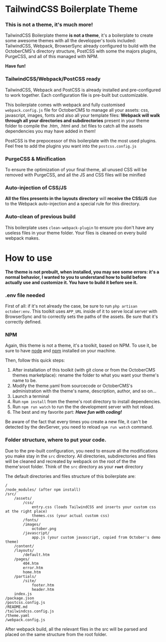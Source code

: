 TailwindCSS Boilerplate Theme
=============================

### This is not a theme, it's much more!

TailwindCSS Boilerplate theme **is not a theme**, it's a boilerplate to create some awesome themes with all the developper's tools included: TailwindCSS, Webpack, BrowserSync already configured to build with the OctoberCMS's directory structure, PostCSS with some the majors plugins, PurgeCSS, and all of this managed with NPM.

**Have fun!**

### TailwindCSS/Webpack/PostCSS ready

TailwindCSS, Webpack and PostCSS is already installed and pre-configured to work together. Each configuration file is pre-built but customizable.

This boilerplate comes with webpack and fully customised `webpack.config.js` file for OctoberCMS to manage all your assets: css, javascript, images, fonts and also all your template files: **Webpack will walk through all your directories and subdirectories** present in your theme folder to compile the .htm, .html and .txt files to catch all the assets dependencies you may have added in them!

PostCSS is the prepocessor of this boilerplate with the most used plugins. Feel free to add the plugins you want into the `postcss.config.js`

### PurgeCSS & Minification

To ensure the optimization of your final theme, all unused CSS will be removed with PurgeCSS, and all the JS and CSS files will be minified

### Auto-injection of CSS/JS

**All the files presents in the layouts directory** will **receive the CSS/JS** due to the Webpack auto-injection and a special rule for this directory.

### Auto-clean of previous build

This boilerplate uses `clean-webpack-plugin` to ensure you don't have any useless files in your theme folder. Your files is cleaned on every build webpack makes.

How to use
==========

**The theme is not prebuilt, when installed, you may see some errors: it's a normal behavior, I wanted to you to understand how to build before actually use and customize it.
You have to build it before see it.**

### .env file needed
First of all: if it's not already the case, be sure to run `php artisan october:env`. This toolkit uses `APP_URL` inside of it to serve local server with BrowserSync and to correctly sets the paths of the assets. Be sure that it's correctly defined.

### NPM
Again, this theme is not a theme, it's a toolkit, based on NPM. To use it, be sure to have [node](https://github.com/nodejs/node) and [npm](https://github.com/npm/cli) installed on your machine.

Then, follow this quick steps:

1. After installation of this toolkit (with git clone or from the OctoberCMS themes marketplace): rename the folder to what you want your theme's name to be.
2. Modify the theme.yaml from sourcecode or OctoberCMS's administration with the theme's name, description, author, and so on...
3. Launch a terminal
4. Run `npm install` from the theme's root directory to install dependencies.
5. Run `npm run watch` to run the the development server with hot reload.
6. The best and my favorite part: ***Have fun with coding!***

Be aware of the fact that every times you create a new file, it can't be detected by the devServer, you need to reload `npm run watch` command.

### Folder structure, where to put your code.
Due to the pre-built configuration, you need to ensure all the modifications you make stay in the `src` directory. All directories, subdirectories and files will be cleaned and recreated by webpack on the root of the the theme'sroot folder. Think of the `src` directory as your **`root`** directory

The default directories and files structure of this boilerplate are:
```
/
/node_modules/ (after npm install)
/src/
    /assets/
        /css/
            entry.css (loads TailwindCSS and inserts your custom css at the right place)
            themes.css (your actual custom css)
        /fonts/
        /images/
            october.png
        /javascript/
            app.js (your custom javascript, copied from October's demo theme)
    /content/
    /layouts/
        /default.htm
    /pages/
        404.htm
        error.htm
        home.htm
    /partials/
        /site/
            footer.htm
            header.htm
    index.js
/package.json
/postcss.config.js
/README.md
/tailwindcss.config.js
/theme.yaml
/webpack.config.js
```

After webpack build, all the relevant files in the src will be parsed and placed on the same structure from the root folder.
